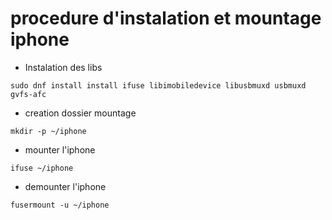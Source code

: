 # procedure d'instalation et  mountage iphone

* Instalation des libs 
```
sudo dnf install install ifuse libimobiledevice libusbmuxd usbmuxd gvfs-afc
```
* creation dossier mountage

```
mkdir -p ~/iphone
```

* mounter l'iphone

```
ifuse ~/iphone
```

* demounter l'iphone

```
fusermount -u ~/iphone
```
